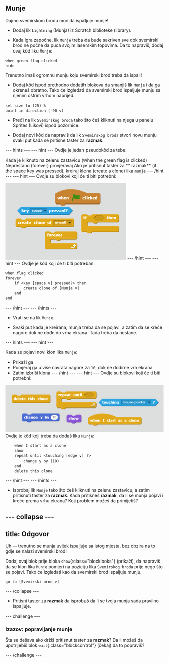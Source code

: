 ## Munje

Dajmo svemirskom brodu moć da ispaljuje munje!

+ Dodaj lik `Lightning` (Munja) iz Scratch biblioteke (library).

+ Kada igra započne, lik `Munje` treba da bude sakriven sve dok svemirski brod ne počne da puca svojim laserskim topovima. Da to napraviš, dodaj ovaj kôd liku `Munje`:

```blocks
when green flag clicked
hide
```

Trenutno imaš ogromnu munju koju svemirski brod treba da ispali!

+ Dodaj kôd ispod prethodno dodatih blokova da smanjiš lik `Munje` i da ga okreneš obratno. Tako će izgledati da svemirski brod ispaljuje munju sa njenim oštrim vrhom naprijed.

```blocks
set size to (25) %
point in direction (-90 v)
```

+ Pređi na lik `Svemirskog broda` tako što ćeš kliknuti na njega u panelu Sprites (Likovi) ispod pozornice.

+ Dodaj novi kôd da napraviš da lik `Svemirskog broda` stvori novu munju svaki put kada se pritisne taster za **razmak**.

--- hints --- --- hint --- Ovdje je jedan pseudokôd za tebe:

Kada je kliknuto na zelenu zastavicu (when the green flag is clicked) Neprestano (forever) provjeravaj Ako je pritisnut taster za ** razmak** (if the space key was pressed), kreiraj klona (create a clone) lika `munje` --- /hint --- --- hint --- Ovdje su blokovi koji će ti biti potrebni:

![Hint](images/hint-lightning.png) --- /hint --- --- hint --- Ovdje je kôd koji će ti biti potreban:

```blocks
when flag clicked
forever
    if <key [space v] pressed?> then
        create clone of [Munja v]
    end
end
```

--- /hint --- --- /hints ---

+ Vrati se na lik `Munje`.

+ Svaki put kada je kreirana, munja treba da se pojavi, a zatim da se kreće nagore dok ne dođe do vrha ekrana. Tada treba da nestane.

--- hints --- --- hint ---

Kada se pojavi novi klon lika `Munje`:

+ Prikaži ga
+ Pomjeraj ga u više navrata nagore za `10`, dok ne dodirne vrh ekrana
+ Zatim izbriši klona --- /hint --- --- hint --- Ovdje su blokovi koji će ti biti potrebni:

![Pomjeraj munju](images/move-hint-lightning.png) Ovdje je kôd koji treba da dodaš liku `Munje`:

```blocks
    when I start as a clone
    show
    repeat until <touching [edge v] ?>
        change y by (10)
    end
    delete this clone
```

--- /hint --- --- /hints ---

+ Isprobaj lik `Munje` tako što ćeš kliknuti na zelenu zastavicu, a zatim pritisnuti taster za **razmak**. Kada pritisneš **razmak**, da li se munja pojavi i kreće prema vrhu ekrana? Koji problem možeš da primijetiš?

--- collapse ---
---
title: Odgovor
---
Uh — trenutno se munja uvijek ispaljuje sa istog mjesta, bez obzira na to gdje se nalazi svemirski brod!

Dodaj ovaj blok prije bloka `show`{:class="blocklooks"} (prikaži), da napraviš da se klon lika `Munje` pomjeri na poziciju lika `Svemirskog broda` prije nego što se pojavi. Tako će izgledati kao da svemirski brod ispaljuje munju.

```blocks
go to [Svemirski brod v]
```

--- /collapse ---

+ Pritisni taster za **razmak** da isprobaš da li se tvoja munja sada pravilno ispaljuje.

--- challenge ---

### Izazov: popravljanje munje

Šta se dešava ako držiš pritisnut taster za **razmak**? Da li možeš da upotrijebiš blok `wait`{:class="blockcontrol"} (čekaj) da to popraviš?

--- /challenge ---
